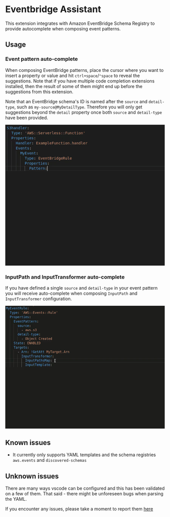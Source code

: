 # Eventbridge Assistant

This extension integrates with Amazon EventBridge Schema Registry to provide autocomplete when composing event patterns.

## Usage

### Event pattern auto-complete
When composing EventBridge patterns, place the cursor where you want to insert a property or value and hit `ctrl+space`/`⌃space` to reveal the suggestions. Note that if you have multiple code completion extensions installed, then the result of some of them might end up before the suggestions from this extension.

Note that an EventBridge schema's ID is named after the `source` and `detail-type`, such as `my-source@MyDetailType`. Therefore you will only get suggestions beyond the `detail` property once both `source` and `detail-type` have been provided.

![Demo](./images/demo.gif)

### InputPath and InputTransformer auto-complete
If you have defined a single `source` and `detail-type` in your event pattern you will receive auto-complete when composing `InputPath` and `InputTransformer` configuration.

![Demo](./images/demo2.gif)

## Known issues

* It currently only supports YAML templates and the schema registries `aws.events` and `discovered-schemas`

## Unknown issues

There are many ways vscode can be configured and this has been validated on a few of them. That said - there might be unforeseen bugs when parsing the YAML.

If you encounter any issues, please take a moment to report them [here](https://github.com/mhlabs/eventbridge-assistant/issues)


